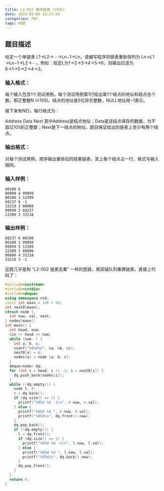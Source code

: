 ```yaml
---
title: L2-022 重排链表 (25分)
date: 2019-05-08 13:27:09
categories: PAT
tags: 刷题
---
```

## 题目描述
给定一个单链表 L​1​​→L​2​​→⋯→L​n−1​​→L​n​​，请编写程序将链表重新排列为 L​n​​→L​1​​→L​n−1​​→L​2​​→⋯。例如：给定L为1→2→3→4→5→6，则输出应该为6→1→5→2→4→3。

<!--more-->

### 输入格式：
每个输入包含1个测试用例。每个测试用例第1行给出第1个结点的地址和结点总个数，即正整数N (≤10​5​​)。结点的地址是5位非负整数，NULL地址用−1表示。

接下来有N行，每行格式为：

Address Data Next
其中Address是结点地址；Data是该结点保存的数据，为不超过10​5​​的正整数；Next是下一结点的地址。题目保证给出的链表上至少有两个结点。

### 输出格式：
对每个测试用例，顺序输出重排后的结果链表，其上每个结点占一行，格式与输入相同。

### 输入样例：
```
00100 6
00000 4 99999
00100 1 12309
68237 6 -1
33218 3 00000
99999 5 68237
12309 2 33218
```
### 输出样例：
```
68237 6 00100
00100 1 99999
99999 5 12309
12309 2 00000
00000 4 33218
33218 3 -1
```

这题几乎是和 “L2-002 链表去重” 一样的思路，用双端队列重建链表，直接上代码了：

```C++
#include<iostream>
#include<cstdio>
#include<deque>
using namespace std;
const int maxn = 1e6 + 10;
int next0[maxn];
struct node {
  int now, val, next;
} nodes[maxn];
int main() {
  int head, num;
  cin >> head >> num;
  while (num--) {
    int a, b, c;
    scanf("%d%d%d", &a, &b, &c);
    next0[a] = c;
    nodes[a] = node {a, b, c};
  }
  deque<node> dq;
  for (int i = head; i != -1; i = next0[i]) {
    dq.push_back(nodes[i]);
  }
  while (!dq.empty()) {
    node l, r;
    r = dq.back();
    if (dq.size() == 1) {
      printf("%05d %d -1\n", r.now, r.val);
    } else {
      printf("%05d %d ", r.now, r.val);
      printf("%05d\n", dq.front().now);
    }
    dq.pop_back();
    if (!dq.empty()) {
      l = dq.front();
      if (dq.size() == 1) {
        printf("%05d %d -1\n", l.now, l.val);
      } else {
        printf("%05d %d ", l.now, l.val);
        printf("%05d\n", dq.back().now);
      }
      dq.pop_front();
    }
  }
  return 0;
}
```